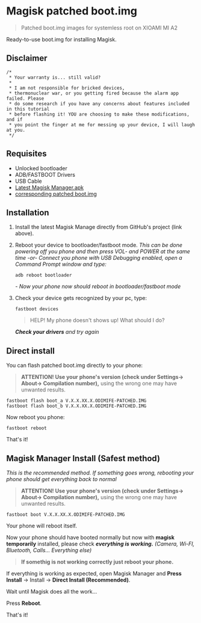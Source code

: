 
# Magisk patched boot.img 
> Patched boot.img images for systemless root on XIOAMI MI A2 

Ready-to-use boot.img for installing Magisk.

## Disclaimer
    /*
     * Your warranty is... still valid?
     *
     * I am not responsible for bricked devices,
     * thermonuclear war, or you getting fired because the alarm app failed. Please
     * do some research if you have any concerns about features included in this tutorial
     * before flashing it! YOU are choosing to make these modifications, and if
     * you point the finger at me for messing up your device, I will laugh at you.
     */
     
## Requisites
* Unlocked bootloader
* ADB/FASTBOOT Drivers
* USB Cable
* [Latest Magisk Manager.apk](https://github.com/topjohnwu/Magisk/releases)
* [corresponding patched boot.img](https://github.com/xioamimia2/patched-boot-img/releases/latest)

## Installation

1. Install the latest Magisk Manage directly from GitHub's project (link above).
2. Reboot your device to bootloader/fastboot mode.
*This can be done powering off you phone and then press VOL- and POWER at the same time -or- Connect you phone with USB Debugging enabled, open a Command Prompt window and type:*

	```
	adb reboot bootloader
	```
	*- Now your phone now should reboot in bootloader/fastboot mode*

3. Check your device gets recognized by your pc, type:

	```
	fastboot devices
	```

	> HELP! My phone doesn't shows up! What should I do?
	
	***Check your drivers** and try again*


## Direct install

You can flash patched boot.img directly to your phone:
  

> **ATTENTION! Use your phone's version (check under Settings-> About-> Compilation number),** using the wrong one may have unwanted results.

  
  ```
  fastboot flash boot_a V.X.X.XX.X.ODIMIFE-PATCHED.IMG
  fastboot flash boot_b V.X.X.XX.X.ODIMIFE-PATCHED.IMG
  ```
  
  
  Now reboot you phone:
 ```
 fastboot reboot
 ```
 
That's it!
 
##  Magisk Manager Install (Safest method)
*This is the recommended method. If something goes wrong, rebooting your phone should get everything back to normal*


> **ATTENTION! Use your phone's version (check under Settings-> About-> Compilation number),** using the wrong one may have unwanted results.
  
  ```
  fastboot boot V.X.X.XX.X.ODIMIFE-PATCHED.IMG
  ```
  
  Your phone will reboot itself.


Now your phone should have booted normally but now with **magisk temporarily** installed, please check ***everything is working.*** *(Camera, Wi-FI, Bluetooth, Calls... Everything else)*

> **If somethig is not working correctly just reboot your phone.**
> 
If everything is working as expected, open Magisk Manager and **Press Install** ->  Install -> **Direct Install (Recommended)**.




Wait until Magisk does all the work...

Press **Reboot**.

That's it!
